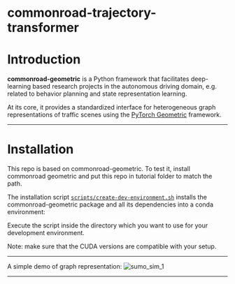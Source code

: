 # commonroad-trajectory-transformer

# Introduction

**commonroad-geometric** is a Python framework that facilitates deep-learning based research projects in the autonomous driving domain, e.g. related to behavior planning and state representation learning. 

At its core, it provides a standardized interface for heterogeneous graph representations of traffic scenes using the [PyTorch Geometric](https://pytorch-geometric.readthedocs.io/en/latest/) framework.


---

# Installation
This repo is based on commonroad-geometric. To test it, install commonroad geometric and put this repo in tutorial folder to match the path.

The installation script [`scripts/create-dev-environment.sh`](scripts/create-dev-environment.sh) installs the commonroad-geometric package and all its dependencies into a conda environment:  

Execute the script inside the directory which you want to use for your development environment.

Note: make sure that the CUDA versions are compatible with your setup.

---
A simple demo of graph representation:
![sumo_sim_1](https://user-images.githubusercontent.com/60959779/179300095-f9c22942-8e8f-4e83-b21e-95b22de86758.gif )

---
